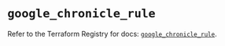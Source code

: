 # `google_chronicle_rule`

Refer to the Terraform Registry for docs: [`google_chronicle_rule`](https://registry.terraform.io/providers/hashicorp/google/6.37.0/docs/resources/chronicle_rule).
